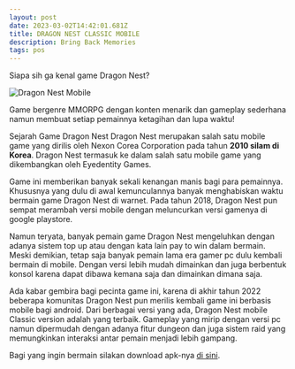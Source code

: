 ```yaml
---
layout: post
date: 2023-03-02T14:42:01.681Z
title: DRAGON NEST CLASSIC MOBILE
description: Bring Back Memories
tags: pos
---
```

S﻿iapa sih ga kenal game Dragon Nest?

![](/images/uploads/wp3014324.webp "Dragon Nest Mobile")

G﻿ame bergenre MMORPG dengan konten menarik dan gameplay sederhana namun membuat setiap pemainnya ketagihan dan lupa waktu!

Sejarah Game Dragon Nest Dragon Nest merupakan salah satu mobile game yang dirilis oleh Nexon Corea Corporation pada tahun **2010 silam di Korea**. Dragon Nest termasuk ke dalam salah satu mobile game yang dikembangkan oleh Eyedentity Games.

G﻿ame ini memberikan banyak sekali kenangan manis bagi para pemainnya. Khususnya yang dulu di awal kemunculannya banyak menghabiskan waktu bermain game Dragon Nest di warnet. Pada tahun 2018, Dragon Nest pun sempat merambah versi mobile dengan meluncurkan versi gamenya di google playstore.

N﻿amun teryata, banyak pemain game Dragon Nest mengeluhkan dengan adanya sistem top up atau dengan kata lain pay to win dalam bermain. Meski demikian, tetap saja banyak pemain lama era gamer pc dulu kembali bermain di mobile. Dengan versi lebih mudah dimainkan dan juga berbentuk konsol karena dapat dibawa kemana saja dan dimainkan dimana saja.

A﻿da kabar gembira bagi pecinta game ini, karena di akhir tahun 2022 beberapa komunitas Dragon Nest pun merilis kembali game ini berbasis mobile bagi android. Dari berbagai versi yang ada, Dragon Nest mobile Classic version adalah yang terbaik. Gameplay yang mirip dengan versi pc namun dipermudah dengan adanya fitur dungeon dan juga sistem raid yang memungkinkan interaksi antar pemain menjadi lebih gampang.

B﻿agi yang ingin bermain silakan download apk-nya [di sini](https://semawur.com/JcA3Wj5Y).